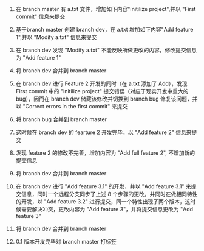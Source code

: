 1. 在 branch master 有 a.txt 文件，增加如下内容"Initilize project",并以 "First commit" 信息来提交

2. 基于branch master 创建 branch dev，在 a.txt 增加如下内容"Add feature 1",并以 "Modify a.txt" 信息来提交

3. 在 branch dev 发现 "Modify a.txt" 不能反映所做更改的内容，修改提交信息为 "Add feature 1"

4. 将 branch dev 合并到 branch master

5. 在 branch dev 进行 Feature 2 开发的同时（在 a.txt 添加了 Add），发现 First commit 中的 "Initilize project" 提交错误（对应于现实开发中重大的 bug），因而在 branch dev 储藏该修改并切换到 branch bug 修复该问题，并以 "Correct errors in the first commit" 来提交

6. 将 branch bug 合并到 branch master

7. 这时候在 branch dev 的 fearture 2 开发完毕，以 "Add feature 2" 信息来提交

8. 发现 feature 2 的修改不完善，增加内容为 "Add full feature 2", 不增加新的提交信息

9. 将 branch dev 合并到 branch master

10. 在 branch dev 进行 "Add feature 3.1" 的开发，并以 "Add feature 3.1" 来提交信息，同时一个远程分支同步了上述 8 个步骤的更改，并同时在做相同特性的开发，以 "Add feature 3.2" 进行提交，同一个特性出现了两个版本，这时候需要解决冲突，更改内容为 "Add feature 3"，并将提交信息更改为 "Add feature 3"

11. 将 branch dev 合并到 branch master

12. 0.1 版本开发完毕对 branch master 打标签
